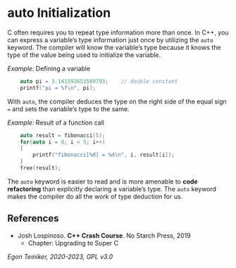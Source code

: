 # auto Initialization
C often requires you to repeat type information more than once. 
In C++, you can express a variable’s type information just once by utilizing the `auto` keyword. 
The compiler will know the variable’s type because it knows the type of the value being used to 
initialize the variable.

_Example:_ Defining a variable
```C++
    auto pi = 3.141592653589793;    // double constant
    printf("pi = %f\n", pi);
```
With `auto`, the compiler deduces the type on the right side of the equal 
sign `=` and sets the variable’s type to the same.

_Example:_ Result of a function call
```C++
    auto result = fibonacci(5);
    for(auto i = 0; i < 5; i++)
    {
        printf("fibonacci[%d] = %d\n", i, result[i]);
    }
    free(result);
```


The `auto` keyword is easier to read and is more amenable to **code refactoring** 
than explicitly declaring a variable’s type.
The `auto` keyword makes the compiler do all the work of type deduction for us.


## References

* Josh Lospinoso. **C++ Crash Course**. No Starch Press, 2019 
    * Chapter: Upgrading to Super C 

*Egon Teiniker, 2020-2023, GPL v3.0*